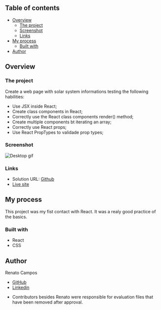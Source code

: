 ## Table of contents

- [Overview](#overview)
  - [The project](#the-project)
  - [Screenshot](#screenshot)
  - [Links](#links)
- [My process](#my-process)
  - [Built with](#built-with)
- [Author](#author)


## Overview

### The project

Create a web page with solar system informations testing the following habilities:

- Use JSX inside React;
- Create class components in React;
- Correctly use the React class components render() method;
- Create multiple components bt iterating an array;
- Correctly use React props;
- Use React PropTypes to validade prop types;


### Screenshot

![Desktop gif](./SolarSystem0.gif)


### Links

- Solution URL: [Github](https://github.com/RenatoDourad0/Project_Solar_System_Trybe)
- [Live site](https://renatodourad0.github.io/Project_Solar_System_Trybe/)

## My process

This project was my fist contact with React. It was a realy good practice of the basics.

### Built with

- React
- CSS


## Author
  
  Renato Campos
- [GitHub](https://github.com/RenatoDourad0)
- [Linkedin](www.linkedin.com/in/renato-dourado-b1b301112)
* Contributors besides Renato were responsible for evaluation files that have been removed after approval.
